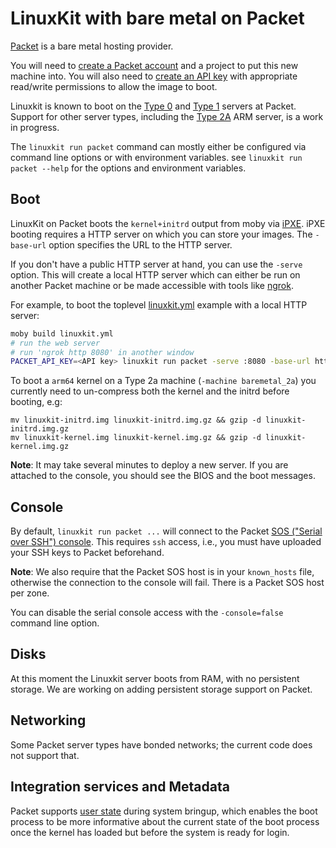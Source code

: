 # LinuxKit with bare metal on Packet

[Packet](http://packet.net) is a bare metal hosting provider.

You will need to [create a Packet account] and a project to
put this new machine into. You will also need to [create an API key]
with appropriate read/write permissions to allow the image to boot.

[create a Packet account]:https://app.packet.net/#/registration/
[create an API key]:https://help.packet.net/quick-start/api-integrations

Linuxkit is known to boot on the [Type 0] 
and [Type 1] servers at Packet.
Support for other server types, including the [Type 2A] ARM server,
is a work in progress.

[Type 0]:https://www.packet.net/bare-metal/servers/type-0/
[Type 1]:https://www.packet.net/bare-metal/servers/type-1/
[Type 2A]:https://www.packet.net/bare-metal/servers/type-2a/

The `linuxkit run packet` command can mostly either be configured via
command line options or with environment variables. see `linuxkit run
packet --help` for the options and environment variables.

## Boot

LinuxKit on Packet boots the `kernel+initrd` output from moby
via
[iPXE](https://help.packet.net/technical/infrastructure/custom-ipxe). iPXE
booting requires a HTTP server on which you can store your images. The
`-base-url` option specifies the URL to the HTTP server.

If you don't have a public HTTP server at hand, you can use the
`-serve` option. This will create a local HTTP server which can either
be run on another Packet machine or be made accessible with tools
like [ngrok](https://ngrok.com/).

For example, to boot the toplevel [linuxkit.yml](../linuxkit.yml)
example with a local HTTP server:

```sh
moby build linuxkit.yml
# run the web server
# run 'ngrok http 8080' in another window
PACKET_API_KEY=<API key> linuxkit run packet -serve :8080 -base-url http://9b828514.ngrok.io -project-id <Project ID> linuxkit
```

To boot a `arm64` kernel on a Type 2a machine (`-machine
baremetal_2a`) you currently need to un-compress both the kernel and
the initrd before booting, e.g:
```
mv linuxkit-initrd.img linuxkit-initrd.img.gz && gzip -d linuxkit-initrd.img.gz
mv linuxkit-kernel.img linuxkit-kernel.img.gz && gzip -d linuxkit-kernel.img.gz
```

**Note**: It may take several minutes to deploy a new server. If you
are attached to the console, you should see the BIOS and the boot
messages.



## Console

By default, `linuxkit run packet ...` will connect to the
Packet
[SOS ("Serial over SSH") console](https://help.packet.net/technical/networking/sos-rescue-mode). This
requires `ssh` access, i.e., you must have uploaded your SSH keys to
Packet beforehand.

**Note**: We also require that the Packet SOS host is in your
`known_hosts` file, otherwise the connection to the console will
fail. There is a Packet SOS host per zone.

You can disable the serial console access with the `-console=false`
command line option.


## Disks

At this moment the Linuxkit server boots from RAM, with no persistent
storage.  We are working on adding persistent storage support on Packet.


## Networking

Some Packet server types have bonded networks; the current code does
not support that.

## Integration services and Metadata

Packet supports [user state](https://help.packet.net/technical/infrastructure/user-state)
during system bringup, which enables the boot process to be more informative about the
current state of the boot process once the kernel has loaded but before the
system is ready for login.
